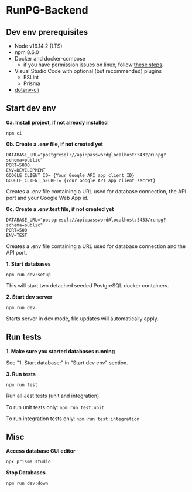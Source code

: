# RunPG-Backend

## Dev env prerequisites

- Node v16.14.2 (LTS)
- npm 8.6.0
- Docker and docker-compose
  - if you have permission issues on linux, follow [these steps](https://docs.docker.com/engine/install/linux-postinstall/).
- Visual Studio Code with optional (but recommended) plugins
  - ESLint
  - Prisma
- [dotenv-cli](https://www.npmjs.com/package/dotenv-cli)

## Start dev env

**0a. Install project, if not already installed**

```
npm ci
```

**0b. Create a .env file, if not created yet**

```
DATABASE_URL="postgresql://api:password@localhost:5432/runpg?schema=public"
PORT=5000
ENV=DEVELOPMENT
GOOGLE_CLIENT_ID= {Your Google API app client ID}
GOOGLE_CLIENT_SECRET= {Your Google API app client secret}
```

Creates a .env file containing a URL used for database connection, the API port and your Google Web App id.

**0c. Create a .env.test file, if not created yet**

```
DATABASE_URL="postgresql://api:password@localhost:5433/runpg?schema=public"
PORT=500
ENV=TEST
```

Creates a .env file containing a URL used for database connection and the API port.

**1. Start databases**

```
npm run dev:setup
```

This will start two detached seeded PostgreSQL docker containers.

**2. Start dev server**

```
npm run dev
```

Starts server in dev mode, file updates will automatically apply.

## Run tests

**1. Make sure you started databases running**

See "1. Start database:" in "Start dev env" section.

**3. Run tests**

```
npm run test
```

Run all Jest tests (unit and integration).

To run unit tests only: `npm run test:unit`

To run integration tests only: `npm run test:integration`

## Misc

**Access database GUI editor**

```
npx prisma studio
```

**Stop Databases**

```
npm run dev:down
```

